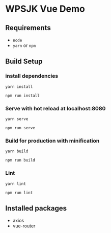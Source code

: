 # WPSJK Vue Demo

## Requirements
* `node`
* `yarn` or `npm`

## Build Setup
### install dependencies
`yarn install`

`npm run install`

### Serve with hot reload at localhost:8080
`yarn serve`

`npm run serve`

### Build for production with minification
`yarn build` 

`npm run build`

### Lint
`yarn lint`

`npm run lint`

## Installed packages
* axios
* vue-router

